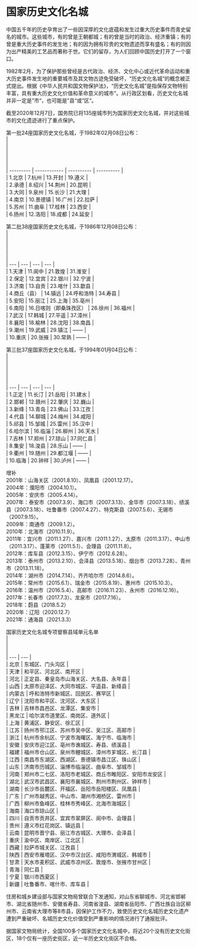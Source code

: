# 国家历史文化名城  

中国五千年的历史孕育出了一些因深厚的文化底蕴和发生过重大历史事件而青史留名的城市。这些城市，有的曾是王朝都城；有的曾是当时的政治、经济重镇；有的曾是重大历史事件的发生地；有的因为拥有珍贵的文物遗迹而享有盛名；有的则因为出产精美的工艺品而著称于世。它们的留存，为人们回顾中国历史打开了一个窗口。  

1982年2月，为了保护那些曾经是古代政治、经济、文化中心或近代革命运动和重大历史事件发生地的重要城市及其文物古迹免受破坏，“历史文化名城”的概念被正式提出。根据《中华人民共和国文物保护法》，“历史文化名城”是指保存文物特别丰富，具有重大历史文化价值和革命意义的城市“。从行政区划看，历史文化名城并非一定是”市“，也可能是”县“或”区“。  

截至2020年12月7日，国务院已将135座城市列为国家历史文化名城，并对这些城市的文化遗迹进行了重点保护。  

第一批24座国家历史文化名城，于1982年02月08日公布：  
|  <br>  |  <br>  |  <br>  |  <br>  |  
| --------- | ------------ | ---------- | ---------- |  
| 1.北京 | 7.杭州  | 13.开封 | 19.遵义 |  
| 2.承德 | 8.绍兴  | 14.荆州 | 20.昆明 |  
| 3.大同 | 9.泉州  | 15.长沙 | 21.大理 |  
| 4.南京 | 10.景德镇 | 16.广州 | 22.拉萨 |  
| 5.苏州 | 11.曲阜  | 17.桂林 | 23.西安 |  
| 6.扬州 | 12.洛阳  | 18.成都 | 24.延安 |  

第二批38座国家历史文化名城，于1986年12月08日公布：  
| <br> | <br> | <br> | <br> |  
| --- | --- | --- | --- |  
| 1.天津 | 11.阆中 | 21.敦煌 | 31.淮安 |  
| 2.保定 | 12.宜宾 | 22.银川 | 32.宁波 |  
| 3.济南 | 13.自贡 | 23.喀什 | 33.歙县 |  
| 4.商丘（县） | 14.镇远 | 24.呼和浩特 | 34.寿县 |  
| 5.安阳 | 15.丽江 | 25.上海 | 35.亳州 |  
| 6.南阳 | 16.日喀则（即桑珠孜区） | 26.徐州 | 36.福州 |  
| 7.武汉 | 17.韩城 | 27.平遥 | 37.漳州 |  
| 8.襄阳 | 18.榆林 | 28.沈阳 | 38.南昌 |  
| 9.潮州 | 19.武威 | 29.镇江 | —— |  
| 10.重庆 | 20.张掖 | 30.常熟 | —— |  

第三批37座国家历史文化名城，于1994年01月04日公布：  
| <br> | <br> | <br> | <br> |  
| --- | --- | --- | --- |  
| 1.正定 | 11.长汀 | 21.岳阳 | 31.建水 |  
| 2.邯郸 | 12.赣州 | 22.肇庆 | 32.巍山 |  
| 3.新绛 | 13.青岛 | 23.佛山 | 33.江孜 |  
| 4.代县 | 14.聊城 | 24.梅州 | 34.咸阳 |  
| 5.祁县 | 15.邹城 | 25.雷州 | 35.汉中 |  
| 6.哈尔滨 | 16.临淄 | 26.柳州 | 36.天水 |  
| 7.吉林 | 17.郑州 | 27.琼山 | 37.同仁县 |  
| 8.集安 | 18.浚县 | 28.乐山 | —— |  
| 9.衢州 | 19.随州 | 29.都江堰 | —— |  
| 10.临海 | 20.钟祥 | 30.泸州 | —— |  

增补  
2001年：山海关区（2001.8.10）、凤凰县（2001.12.17）。  
2004年：濮阳市（2004.10.1）。  
2005年：安庆市（2005.4.14）。  
2007年：泰安市（2007.3.9）、海口市（2007.3.13）、金华市（2007.3.18）、绩溪县（2007.3.18）、吐鲁番市（2007.4.27）、特克斯县（2007.5.6）、无锡市（2007.9.15）。  
2009年：南通市（2009.1.2）。  
2010年：北海市（2010.11.9）。  
2011年：宜兴市（2011.1.27）、嘉兴市（2011.1.27）、太原市（2011.3.17）、中山市（2011.3.17）、蓬莱市（2011.5.1）、会理县（2011.11.8）。  
2012年：库车县（2012.3.15）、伊宁市（2012.6.28）。  
2013年：泰州市（2013.2.10）、会泽县（2013.5.18）、烟台市（2013.7.28）、青州市（2013.11.18）。  
2014年：湖州市（2014.7.14）、齐齐哈尔市（2014.8.6）。  
2015年：常州市（2015.6.1）、瑞金市（2015.8.19）、惠州市（2015.10.3）。  
2016年：温州市（2016.5.4）、高邮市（2016.11.23）、永州市（2016.12.16）。  
2017年：长春市（2017.7.3）、龙泉市（2017.7.16）。  
2018年：蔚县（2018.5.2）  
2020年：辽阳（2020.12.7）  
2021年：通海县（2021.3.3）  

国家历史文化名城专项督察县域单元名单  
| <br> | <br> |  
| --- | --- |  
| 北京 | 东城区、门头沟区 |  
| 天津 | 和平区、河北区、南开区 |  
| 河北 | 正定县、秦皇岛市山海关区、大名县、永年县 |  
| 山西 | 太原市迎泽区、大同市城区、平遥县、新绛县 |  
| 内蒙古 | 呼和浩特市新城区、回民区、赛罕区 |  
| 辽宁 | 沈阳市和平区、沈河区、大东区 |  
| 吉林 | 吉林市昌邑区、龙潭区、集安市 |  
| 黑龙江 | 哈尔滨市道里区、南岗区、道外区 |  
| 上海 | 黄浦区、静安区、徐汇区 |  
| 江苏 | 扬州市邗江区、苏州市吴中区、吴江区、高邮市 |  
| 浙江 | 杭州市余杭区、宁波市海曙区、海宁市、临海市 |  
| 安徽 | 安庆市迎江区、亳州市谯城区、寿县、绩溪县 |  
| 福建 | 福州市仓山区、泉州市鲤城区、漳州市芗城区、长汀县 |  
| 江西 | 南昌市东湖区、西湖区、景德镇市昌江区、珠山区 |  
| 山东 | 济南市历城区、淄博市临淄区、曲阜市、邹城市 |  
| 河南 | 郑州市二七区、洛阳市老城区、商丘市睢阳区、安阳市龙安区 |  
| 湖北 | 武汉市武昌区、襄阳市襄城区、荆州市荆州区、钟祥市 |  
| 湖南 | 长沙市岳麓区、开福区、岳阳市岳阳楼区、凤凰县 |  
| 广东 | 广州市越秀区、中山市、潮州市湘桥区、雷州市 |  
| 广西 | 柳州市鱼峰区、桂林市秀峰区、北海市海城区 |  
| 海南 | 海口市琼山区 |  
| 四川 | 自贡市贡井区、宜宾市翠屏区、阆中市、会理县 |  
| 贵州 | 遵义市红花岗区、镇远县 |  
| 云南 | 昆明市晋宁县、丽江市古城区、大理市、会泽县 |  
| 重庆 | 渝中区、南岸区、江北区 |  
| 西藏 | 拉萨市城关区、江孜县 |  
| 陕西 | 西安市雁塔区、汉中市汉台区、咸阳市渭城区、韩城市 |  
| 甘肃 | 天水市麦积区、武威市凉州区、敦煌市、张掖市甘州区 |  
| 青海 | 同仁县 |  
| 宁夏 | 银川市西夏区 |  
| 新疆 | 吐鲁番市、喀什市、库车县 |  

住房和城乡建设部与国家文物局曾联合下发通知，对山东省聊城市、河北省邯郸市、湖北省随州市、安徽省寿县、河南省浚县、湖南省岳阳市、广西壮族自治区柳州市、云南省大理市等8市县，因保护工作不力，致使历史文化名城历史文化遗产遭到严重破坏、名城历史文化价值受到严重影响的情况进行了通报批评。  

据国家文物局统计，全国100多个国家历史文化名城中，将近20个没有历史文化街区，18个仅有一座历史街区，近一半历史文化街区不合格。  
